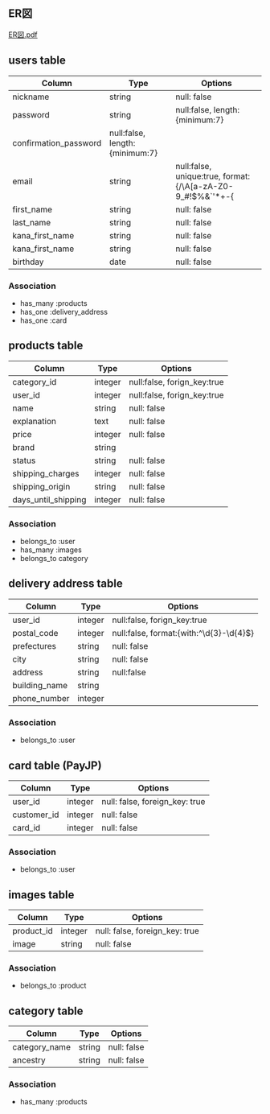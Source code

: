 <!-- # README

* Ruby version

* System dependencies

* Configuration

* Database creation

* Database initialization

* How to run the test suite

* Services (job queues, cache servers, search engines, etc.)

* Deployment instructions

* ... -->
## ER図

[ER図.pdf](https://github.com/Kurikichi/fleamarket_sample_79a/files/4959984/ER.pdf)


## users table​
|Column|Type|Options|
|------|----|-------|
|nickname|string|null: false|
|password|string|null:false, length:{minimum:7}|
|confirmation_password|null:false, length:{minimum:7}|
|email|string|null:false, unique:true, format:{/\A[a-zA-Z0-9_\#!$%&`'*+\-{|}~^\/=?\.]+@[a-zA-Z0-9][a-zA-Z0-9\.-]+\z/}|
|first_name|string|null: false|
|last_name|string|null: false|
|kana_first_name|string|null: false|
|kana_first_name|string|null: false|
|birthday|date|null: false|

### Association
- has_many :products
- has_one :delivery_address
- has_one :card


## products table
|Column|Type|Options|
|------|----|-------|
|category_id|integer|null:false, forign_key:true|
|user_id|integer|null:false, forign_key:true|
|name|string|null: false|
|explanation|text|null: false|
|price|integer|null: false|
|brand|string||
|status|string|null: false|
|shipping_charges|integer|null: false|
|shipping_origin|string|null: false|
|days_until_shipping|integer|null: false|

### Association
- belongs_to :user
- has_many :images
- belongs_to category


## delivery address table
|Column|Type|Options|
|------|----|-------|
|user_id|integer|null:false, forign_key:true|
|postal_code|integer|null:false, format:{with:^\d{3}-\d{4}$}|
|prefectures|string|null: false|
|city|string|null: false|
|address|string|null:false|
|building_name|string||
|phone_number|integer||

### Association
- belongs_to :user


## card table  (PayJP)​
|Column|Type|Options|
|------|----|-------|
|user_id|integer|null: false, foreign_key: true|
|customer_id|integer|null: false|
|card_id|integer|null: false|

### Association
- belongs_to :user


## images table
|Column|Type|Options|
|------|----|-------|
|product_id|integer|null: false, foreign_key: true|
|image|string|null: false|

### Association
- belongs_to :product


## category table
|Column|Type|Options|
|------|----|-------|
|category_name|string|null: false|
|ancestry|string|null: false|

### Association
- has_many :products